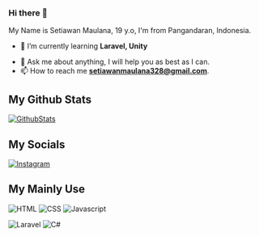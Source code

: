 ### Hi there 👋

My Name is Setiawan Maulana, 19 y.o, I'm from Pangandaran, Indonesia.

<!--
- 🔭 I’m currently working on ...
-->
- 🌱 I’m currently learning **Laravel, Unity**
<!--
- 👯 I’m looking to collaborate on ...
- 🤔 I’m looking for help with ...
-->
- 💬 Ask me about anything, I will help you as best as I can.
- 📫 How to reach me **setiawanmaulana328@gmail.com**.
<!--
- 😄 Pronouns: ...
- ⚡ Fun fact: ...
-->

## My Github Stats

[![GithubStats](https://github-readme-stats.vercel.app/api?username=setiawanmaulana&include_all_commits=true&show_icons=true&theme=tokyonight)](https://github.com/setiawanmaulana)

## My Socials


<!--
[![Telegram](https://img.shields.io/badge/Telegram-2CA5E0?style=for-the-badge&logo=telegram&logoColor=white)](https://t.me/)
[![Linkedin](https://img.shields.io/badge/LinkedIn-0077B5?style=for-the-badge&logo=linkedin&logoColor=white)](https://www.linkedin.com/)
[![Discord](https://img.shields.io/badge/Discord-7289DA?style=for-the-badge&logo=discord&logoColor=white)](https://discordapp.com/)
-->
[![Instagram](https://img.shields.io/badge/Instagram-E4405F?style=for-the-badge&logo=instagram&logoColor=white)](https://www.instagram.com/alwys_setiawan/)

## My Mainly Use

![HTML](https://img.shields.io/badge/HTML5-E34F26?style=for-the-badge&logo=html5&logoColor=white)
![CSS](https://img.shields.io/badge/CSS3-1572B6?style=for-the-badge&logo=css3&logoColor=white)
![Javascript](https://img.shields.io/badge/JavaScript-323330?style=for-the-badge&logo=javascript&logoColor=F7DF1E)
<!--
![Python](https://img.shields.io/badge/Python-3776AB?style=for-the-badge&logo=python&logoColor=white)
![Vuejs](https://img.shields.io/badge/Vue.js-35495E?style=for-the-badge&logo=vuedotjs&logoColor=4FC08D)
-->
![Laravel](https://img.shields.io/badge/Laravel-FF2D20?style=for-the-badge&logo=laravel&logoColor=white)
![C#](https://img.shields.io/badge/C%23-239120?style=for-the-badge&logo=c-sharp&logoColor=white)
<!--
![Django](https://img.shields.io/badge/Django-092E20?style=for-the-badge&logo=django&logoColor=white)
-->
